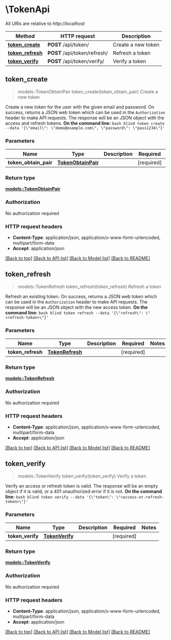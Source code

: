 # \TokenApi

All URIs are relative to *http://localhost*

Method | HTTP request | Description
------------- | ------------- | -------------
[**token_create**](TokenApi.md#token_create) | **POST** /api/token/ | Create a new token
[**token_refresh**](TokenApi.md#token_refresh) | **POST** /api/token/refresh/ | Refresh a token
[**token_verify**](TokenApi.md#token_verify) | **POST** /api/token/verify/ | Verify a token



## token_create

> models::TokenObtainPair token_create(token_obtain_pair)
Create a new token

Create a new token for the user with the given email and password. On success, returns a JSON web token which can be used in the `Authorization` header to make API requests.  The response will be an JSON object with the access and refresh tokens.  **On the command line:**  ```bash blind token create --data '{\"email\": \"demo@example.com\", \"password\": \"pass1234\"}' ```

### Parameters


Name | Type | Description  | Required | Notes
------------- | ------------- | ------------- | ------------- | -------------
**token_obtain_pair** | [**TokenObtainPair**](TokenObtainPair.md) |  | [required] |

### Return type

[**models::TokenObtainPair**](TokenObtainPair.md)

### Authorization

No authorization required

### HTTP request headers

- **Content-Type**: application/json, application/x-www-form-urlencoded, multipart/form-data
- **Accept**: application/json

[[Back to top]](#) [[Back to API list]](../README.md#documentation-for-api-endpoints) [[Back to Model list]](../README.md#documentation-for-models) [[Back to README]](../README.md)


## token_refresh

> models::TokenRefresh token_refresh(token_refresh)
Refresh a token

Refresh an existing token. On success, returns a JSON web token which can be used in the `Authorization` header to make API requests.  The response will be an JSON object with the new access token.  **On the command line:**  ```bash blind token refresh --data '{\"refresh\": \"<refresh-token>\"}' ```

### Parameters


Name | Type | Description  | Required | Notes
------------- | ------------- | ------------- | ------------- | -------------
**token_refresh** | [**TokenRefresh**](TokenRefresh.md) |  | [required] |

### Return type

[**models::TokenRefresh**](TokenRefresh.md)

### Authorization

No authorization required

### HTTP request headers

- **Content-Type**: application/json, application/x-www-form-urlencoded, multipart/form-data
- **Accept**: application/json

[[Back to top]](#) [[Back to API list]](../README.md#documentation-for-api-endpoints) [[Back to Model list]](../README.md#documentation-for-models) [[Back to README]](../README.md)


## token_verify

> models::TokenVerify token_verify(token_verify)
Verify a token

Verify an access or refresh token is valid.  The response will be an empty object if it is valid, or a 401 unauthorized error if it is not.  **On the command line:**  ```bash blind token verify --data '{\"token\": \"<access-or-refresh-token>\"}' ```

### Parameters


Name | Type | Description  | Required | Notes
------------- | ------------- | ------------- | ------------- | -------------
**token_verify** | [**TokenVerify**](TokenVerify.md) |  | [required] |

### Return type

[**models::TokenVerify**](TokenVerify.md)

### Authorization

No authorization required

### HTTP request headers

- **Content-Type**: application/json, application/x-www-form-urlencoded, multipart/form-data
- **Accept**: application/json

[[Back to top]](#) [[Back to API list]](../README.md#documentation-for-api-endpoints) [[Back to Model list]](../README.md#documentation-for-models) [[Back to README]](../README.md)

